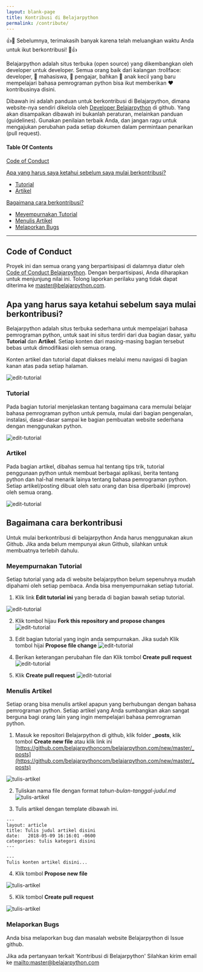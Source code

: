 ```yaml
---
layout: blank-page
title: Kontribusi di Belajarpython
permalink: /contribute/
---
```



:+1::tada: Sebelumnya, terimakasih banyak karena telah meluangkan waktu Anda untuk ikut berkontribusi! :tada::+1:

Belajarpython adalah situs terbuka (open source) yang dikembangkan oleh developer untuk developer. Semua orang baik dari kalangan :trollface: developer, :man: mahasiswa, :older_woman: pengajar, bahkan :baby: anak kecil yang baru mempelajari bahasa pemrograman python bisa ikut memberikan :heart: kontribusinya disini.

Dibawah ini adalah panduan untuk berkontribusi di Belajarpython, dimana website-nya sendiri dikelola oleh [Developer Belajarpython](https://github.com/belajarpythoncom) di github. Yang akan disampaikan dibawah ini bukanlah peraturan, melainkan panduan (guidelines). Gunakan penilaian terbaik Anda, dan jangan ragu untuk mengajukan perubahan pada setiap dokumen dalam permintaan penarikan (pull request).

#### Table Of Contents

[Code of Conduct](#code-of-conduct)

[Apa yang harus saya ketahui sebelum saya mulai berkontribusi?](#apa-yang-harus-saya-ketahui-sebelum-saya-mulai-berkontribusi)
  * [Tutorial](#tutorial)
  * [Artikel](#artikel)

[Bagaimana cara berkontribusi?](#bagaimana-cara-berkontribusi)
  * [Meyempurnakan Tutorial](#meyempurnakan-tutorial)
  * [Menulis Artikel](#menulis-artikel)
  * [Melaporkan Bugs](#melaporkan-bugs)

---

## Code of Conduct

Proyek ini dan semua orang yang berpartisipasi di dalamnya diatur oleh [Code of Conduct Belajarpython](CODE_OF_CONDUCT.md). Dengan berpartisipasi, Anda diharapkan untuk menjunjung nilai ini. Tolong laporkan perilaku yang tidak dapat diterima ke [master@belajarpython.com](master@belajarpython.com).

## Apa yang harus saya ketahui sebelum saya mulai berkontribusi?

Belajarpython adalah situs terbuka sederhana untuk mempelajari bahasa pemrograman python, untuk saat ini situs terdiri dari dua bagian dasar, yaitu **Tutorial** dan **Artikel**. Setiap konten dari masing-masing bagian tersebut bebas untuk dimodifikasi oleh semua orang. 

Konten artikel dan tutorial dapat diakses melalui menu navigasi di bagian kanan atas pada setiap halaman.

![edit-tutorial](/images/kontribusi-pengenalan-1.jpg)

### Tutorial
Pada bagian tutorial menjelaskan tentang bagaimana cara memulai belajar bahasa pemrograman python untuk pemula, mulai dari bagian pengenalan, instalasi, dasar-dasar sampai ke bagian pembuatan website sederhana dengan menggunakan python.

![edit-tutorial](/images/kontribusi-pengenalan-2.jpg)

### Artikel
Pada bagian artikel, dibahas semua hal tentang tips trik, tutorial penggunaan python untuk membuat berbagai aplikasi, berita tentang python dan hal-hal menarik lainya tentang bahasa pemrograman python. Setiap artikel/posting dibuat oleh satu orang dan bisa diperbaiki (improve) oleh semua orang. 

![edit-tutorial](/images/kontribusi-pengenalan-3.jpg)

## Bagaimana cara berkontribusi

Untuk mulai berkontribusi di belajarpython Anda harus menggunakan akun Github. Jika anda belum mempunyai akun Github, silahkan untuk membuatnya terlebih dahulu.

### Meyempurnakan Tutorial
Setiap tutorial yang ada di website belajarpython belum sepenuhnya mudah dipahami oleh setiap pembaca. Anda bisa menyempurnakan setiap tutorial.
1. Klik link **Edit tutorial ini** yang berada di bagian bawah setiap tutorial.

![edit-tutorial](/images/edit-tutorial-step-1.jpg)

2. Klik tombol hijau **Fork this repository and propose changes**
![edit-tutorial](/images/edit-tutorial-step-2.jpg)

3. Edit bagian tutorial yang ingin anda sempurnakan. Jika sudah Klik tombol hijai **Propose file change**
![edit-tutorial](/images/edit-tutorial-step-3.jpg)

4. Berikan keterangan perubahan file dan Klik tombol **Create pull request**
![edit-tutorial](/images/edit-tutorial-step-4.jpg)

5. Klik **Create pull request**
![edit-tutorial](/images/edit-tutorial-step-5.jpg)

### Menulis Artikel
Setiap orang bisa menulis artikel apapun yang berhubungan dengan bahasa pemrograman python. Setiap artikel yang Anda sumbangkan akan sangat berguna bagi orang lain yang ingin mempelajari bahasa pemrograman python. 
1. Masuk ke repositori Belajarpython di github, klik folder **_posts**,  klik tombol **Create new file** atau klik link ini [https://github.com/belajarpythoncom/belajarpython.com/new/master/_posts](https://github.com/belajarpythoncom/belajarpython.com/new/master/_posts)

![tulis-artikel](/images/tulis-artikel-step-1.jpg)

2. Tuliskan nama file dengan format *tahun-bulan-tanggal-judul.md* 
![tulis-artikel](/images/tulis-artikel-step-2.jpg)

3. Tulis artikel dengan template dibawah ini.
```
---
layout: article
title: Tulis judul artikel disini
date:   2018-05-09 16:16:01 -0600
categories: tulis kategori disini
---

---
Tulis konten artikel disini...

```
4. Klik tombol **Propose new file**

![tulis-artikel](/images/tulis-artikel-step-3.jpg)

5. Klik tombol **Create pull request**

![tulis-artikel](/images/tulis-artikel-step-4.jpg)

### Melaporkan Bugs
Anda bisa melaporkan bug dan masalah website Belajarpython di Issue github.

Jika ada pertanyaan terkait 'Kontribusi di Belajarpython' Silahkan kirim email ke [mailto:master@belajarpython.com](master@belajarpython.com)
